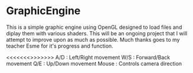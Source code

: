 # GraphicEngine
This is a simple graphic engine using OpenGL designed to load files and diplay them with various shaders. This will be an ongoing project that I will attempt to improve upon as much as possible. Much thanks goes to my teacher Esme for it's progress and function.


<<<<<<<<CONTROLS>>>>>>>>
A/D   : Left/Right movement
W/S   : Forward/Back movement
Q/E   : Up/Down movement
Mouse : Controls camera direction
